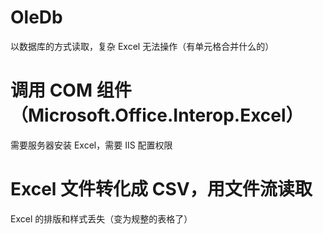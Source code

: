 # OleDb

以数据库的方式读取，复杂 Excel 无法操作（有单元格合并什么的）

# 调用 COM 组件（Microsoft.Office.Interop.Excel）

需要服务器安装 Excel，需要 IIS 配置权限

# Excel 文件转化成 CSV，用文件流读取

Excel 的排版和样式丢失（变为规整的表格了）
